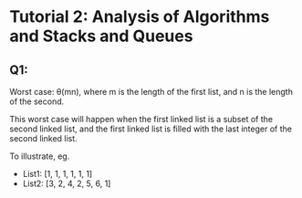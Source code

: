 # Tutorial 2: Analysis of Algorithms and Stacks and Queues

## Q1: 
Worst case: θ(mn), where m is the length of the first list, and n is the length of the second.

This worst case will happen when the first linked list is a subset of the second linked list, and the first linked list is filled with the last integer of the second linked list.

To illustrate, eg.

- List1: [1, 1, 1, 1, 1, 1]
- List2: [3, 2, 4, 2, 5, 6, 1]
